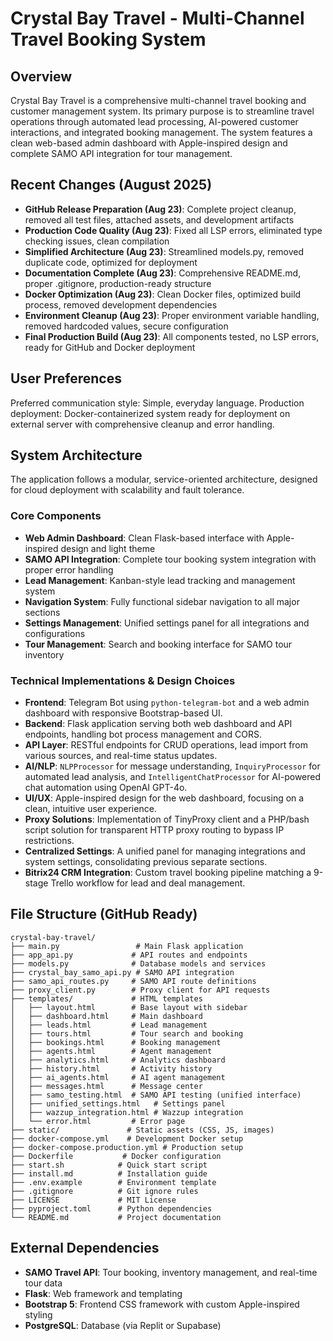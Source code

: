 # Crystal Bay Travel - Multi-Channel Travel Booking System

## Overview

Crystal Bay Travel is a comprehensive multi-channel travel booking and customer management system. Its primary purpose is to streamline travel operations through automated lead processing, AI-powered customer interactions, and integrated booking management. The system features a clean web-based admin dashboard with Apple-inspired design and complete SAMO API integration for tour management.

## Recent Changes (August 2025)

- **GitHub Release Preparation (Aug 23)**: Complete project cleanup, removed all test files, attached assets, and development artifacts
- **Production Code Quality (Aug 23)**: Fixed all LSP errors, eliminated type checking issues, clean compilation
- **Simplified Architecture (Aug 23)**: Streamlined models.py, removed duplicate code, optimized for deployment
- **Documentation Complete (Aug 23)**: Comprehensive README.md, proper .gitignore, production-ready structure
- **Docker Optimization (Aug 23)**: Clean Docker files, optimized build process, removed development dependencies
- **Environment Cleanup (Aug 23)**: Proper environment variable handling, removed hardcoded values, secure configuration
- **Final Production Build (Aug 23)**: All components tested, no LSP errors, ready for GitHub and Docker deployment

## User Preferences

Preferred communication style: Simple, everyday language.
Production deployment: Docker-containerized system ready for deployment on external server with comprehensive cleanup and error handling.

## System Architecture

The application follows a modular, service-oriented architecture, designed for cloud deployment with scalability and fault tolerance.

### Core Components
- **Web Admin Dashboard**: Clean Flask-based interface with Apple-inspired design and light theme
- **SAMO API Integration**: Complete tour booking system integration with proper error handling
- **Lead Management**: Kanban-style lead tracking and management system
- **Navigation System**: Fully functional sidebar navigation to all major sections
- **Settings Management**: Unified settings panel for all integrations and configurations
- **Tour Management**: Search and booking interface for SAMO tour inventory

### Technical Implementations & Design Choices
- **Frontend**: Telegram Bot using `python-telegram-bot` and a web admin dashboard with responsive Bootstrap-based UI.
- **Backend**: Flask application serving both web dashboard and API endpoints, handling bot process management and CORS.
- **API Layer**: RESTful endpoints for CRUD operations, lead import from various sources, and real-time status updates.
- **AI/NLP**: `NLPProcessor` for message understanding, `InquiryProcessor` for automated lead analysis, and `IntelligentChatProcessor` for AI-powered chat automation using OpenAI GPT-4o.
- **UI/UX**: Apple-inspired design for the web dashboard, focusing on a clean, intuitive user experience.
- **Proxy Solutions**: Implementation of TinyProxy client and a PHP/bash script solution for transparent HTTP proxy routing to bypass IP restrictions.
- **Centralized Settings**: A unified panel for managing integrations and system settings, consolidating previous separate sections.
- **Bitrix24 CRM Integration**: Custom travel booking pipeline matching a 9-stage Trello workflow for lead and deal management.

## File Structure (GitHub Ready)

```
crystal-bay-travel/
├── main.py                 # Main Flask application
├── app_api.py             # API routes and endpoints  
├── models.py              # Database models and services
├── crystal_bay_samo_api.py # SAMO API integration
├── samo_api_routes.py     # SAMO API route definitions
├── proxy_client.py        # Proxy client for API requests
├── templates/             # HTML templates
│   ├── layout.html        # Base layout with sidebar
│   ├── dashboard.html     # Main dashboard
│   ├── leads.html         # Lead management
│   ├── tours.html         # Tour search and booking
│   ├── bookings.html      # Booking management
│   ├── agents.html        # Agent management
│   ├── analytics.html     # Analytics dashboard
│   ├── history.html       # Activity history
│   ├── ai_agents.html     # AI agent management
│   ├── messages.html      # Message center
│   ├── samo_testing.html  # SAMO API testing (unified interface)
│   ├── unified_settings.html   # Settings panel
│   ├── wazzup_integration.html # Wazzup integration
│   └── error.html         # Error page
├── static/               # Static assets (CSS, JS, images)
├── docker-compose.yml    # Development Docker setup
├── docker-compose.production.yml # Production setup
├── Dockerfile           # Docker configuration
├── start.sh            # Quick start script
├── install.md          # Installation guide
├── .env.example        # Environment template
├── .gitignore          # Git ignore rules
├── LICENSE             # MIT License
├── pyproject.toml      # Python dependencies
└── README.md           # Project documentation
```

## External Dependencies

- **SAMO Travel API**: Tour booking, inventory management, and real-time tour data
- **Flask**: Web framework and templating
- **Bootstrap 5**: Frontend CSS framework with custom Apple-inspired styling
- **PostgreSQL**: Database (via Replit or Supabase)
```